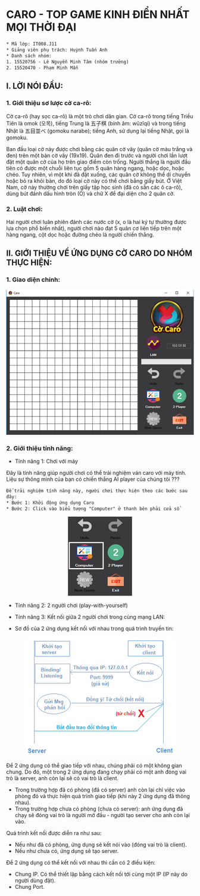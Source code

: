 
# CARO - TOP GAME KINH ĐIỂN NHẤT MỌI THỜI ĐẠI

```
* Mã lớp: IT008.J11
* Giảng viên phụ trách: Huỳnh Tuấn Anh
* Danh sách nhóm:
1. 15520756 - Lê Nguyễn Minh Tâm (nhóm trưởng)
2. 15520470 - Phạm Minh Mẫn
```

## **I. LỜI NÓI ĐẦU:**

### **1. Giới thiệu sơ lược cờ ca-rô:**

Cờ ca-rô (hay sọc ca-rô) là một trò chơi dân gian. Cờ ca-rô trong tiếng Triều Tiên là omok (오목), tiếng Trung là 五子棋 (bính âm: wǔzǐqí) và trong tiếng Nhật là 五目並べ (gomoku narabe); tiếng Anh, sử dụng lại tiếng Nhật, gọi là gomoku.

Ban đầu loại cờ này được chơi bằng các quân cờ vây (quân cờ màu trắng và đen) trên một bàn cờ vây (19x19). Quân đen đi trước và người chơi lần lượt đặt một quân cờ của họ trên giao điểm còn trống. Người thắng là người đầu tiên có được một chuỗi liên tục gồm 5 quân hàng ngang, hoặc dọc, hoặc chéo. Tuy nhiên, vì một khi đã đặt xuống, các quân cờ không thể di chuyển hoặc bỏ ra khỏi bàn, do đó loại cờ này có thể chơi bằng giấy bút. Ở Việt Nam, cờ này thường chơi trên giấy tập học sinh (đã có sẵn các ô ca-rô), dùng bút đánh dấu hình tròn (O) và chữ X để đại diện cho 2 quân cờ.

### **2. Luật chơi:**

Hai người chơi luân phiên đánh các nước cờ (x, o là hai ký tự thường được lựa chọn phổ biến nhất), người chơi nào đạt 5 quân cơ liên tiếp trên một hàng ngang, cột dọc hoặc đường chéo là người chiến thắng.

## **II. GIỚI THIỆU VỀ ỨNG DỤNG CỜ CARO DO NHÓM THỰC HIỆN:**

### **1. Giao diện chính:**

<p align="center">
    <img src="https://github.com/TamLNM/IT008.J11_Project/blob/master/CaroUI.PNG">
</p>

### **2. Giới thiệu tính năng:**
- Tính năng 1: Chơi với máy

Đây là tính năng giúp người chơi có thể trải nghiệm ván caro với máy tính. Liệu sự thông minh của bạn có chiến thắng AI player của chúng tôi ???

```
Để trải nghiệm tính năng này, người chơi thực hiện theo các bước sau đây:
* Bước 1: Khởi động ứng dụng Caro
* Bước 2: Click vào biểu tượng "Computer" ở thanh bên phải cửa sổ
```
<p align="center">
  <img src = "https://github.com/TamLNM/IT008.J11_Project/blob/master/Feature1.PNG">
</p>

- Tính năng 2: 2 người chơi (play-with-yourself)


- Tính năng 3: Kết nối giữa 2 người chơi trong cùng mạng LAN:

* Sơ đồ của 2 ứng dụng kết nối với nhau trong quá trình truyền tin:

<p align="center">
    <img src="https://github.com/TamLNM/IT008.J11_Project/blob/master/Connect_Desc.PNG">
</p>

Để 2 ứng dụng có thể giao tiếp với nhau, chúng phải có một không gian chung. Do đó, một trong 2 ứng dụng đang chạy phải có một anh đóng vai trò là server, anh còn lại sẽ có vai trò là client.
- Trong trường hợp đã có phòng (đã có server) anh còn lại chỉ việc vào phòng đó và thực hiện quá trình giao tiếp (khi này 2 ứng dụng đã thông nhau).
- Trong trường hợp chưa có phòng (chưa có server):  anh ứng dụng đã chạy sẽ đóng vai trò là người mở đầu - người tạo server cho anh còn lại vào.

 Quá trình kết nối được diễn ra như sau:
 - Nếu như đã có phòng, ứng dụng sẽ kết nói vào (đóng vai trò là client).
 - Nếu như chưa có, ứng dụng sẽ tạo server.
 
 Để 2 ứng dụng có thể kết nối với nhau thì cần có 2 điều kiện:
 - Chung IP. Có thể thiết lập bằng cách kết nối tới cùng một IP (IP này do người dùng đặt).
 - Chung Port.
 






